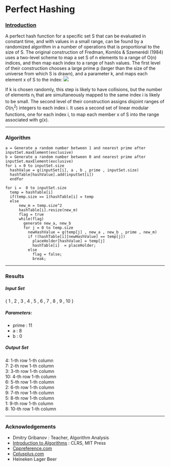 # Perfect Hashing


<h3><a href="https://en.wikipedia.org/wiki/Perfect_hash_function#Construction">Introduction</a></h3>

  A perfect hash function for a specific set S that can be evaluated in constant time, and with values in a small range, can be found by a randomized algorithm in a number of operations that is proportional to the size of S. The original construction of Fredman, Komlós & Szemerédi (1984) uses a two-level scheme to map a set S of n elements to a range of O(n) indices, and then map each index to a range of hash values. The first level of their construction chooses a large prime p (larger than the size of the universe from which S is drawn), and a parameter k, and maps each element x of S to the index: <img src="https://wikimedia.org/api/rest_v1/media/math/render/svg/0eed5c339f42fdccc1685d8d3b1af928e2a3be01"/>

If k is chosen randomly, this step is likely to have collisions, but the number of elements n<sub>i</sub> that are simultaneously mapped to the same index i is likely to be small. The second level of their construction assigns disjoint ranges of <i>O</i>(<i>n<sub>i</sub></i><sup>2</sup>) integers to each index i. It uses a second set of linear modular functions, one for each index i, to map each member x of S into the range associated with g(x).


____


### Algorithm 

```
a = Generate a random number between 1 and nearest prime after inputSet.maxElement(exclusive)
b = Generate a random number between 0 and nearest prime after inputSet.maxElement(exclusive)
for i = 0 to inputSet.size
  hashValue = g(inputSet[i], a , b , prime , inputSet.size)
  hashTable[hashValue].add(inputSet[i])
  endfor

for i =  0 to inputSet.size
  temp = hashTable[i]
  if(temp.size == 1)hashTable[i] = temp
  else
      new_m = temp.size^2
      hashTable[i].resize(new_m)
      flag = true
      while(flag)
        generate new_a, new_b 
        for j = 0 to temp.size
          newHashValue = g(temp[j] , new_a , new_b , prime , new_m)
          if !(hashTable[i][newHashValue] == temp[j])
            placeHolder[hashValue] = temp[j]
            hashTable[i]  = placeHolder;
          else 
            flag = false;
            break;      
```


---



### Results
##### Input Set
{ 1 , 2 , 3 , 4 , 5 , 6 , 7 , 8 , 9 , 10 }

##### Parameters:
* prime : 11
* a : 8
* b : 0

##### Output Set
4: 1-th row 1-th column  </br>
7: 2-th row 1-th column  </br>
3: 3-th row 1-th column  </br>
10: 4-th row 1-th column </br>
6: 5-th row 1-th column  </br>
2: 6-th row 1-th column  </br>
9: 7-th row 1-th column  </br>
5: 8-th row 1-th column  </br>
1: 9-th row 1-th column  </br>
8: 10-th row 1-th column </br>


---


### Acknowledgements
* Dmitry Gribanov : Teacher, Algorithm Analysis 
* [Introduction to Algorithms](https://en.wikipedia.org/wiki/Introduction_to_Algorithms) : CLRS, MIT Press
* [Cppreference.com](http://en.cppreference.com/w/)
* [Cplusplus.com](http://www.cplusplus.com/)
* Heineken Lager Beer
